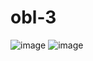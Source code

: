 # obl-3
![image](https://github.com/VsevolodYatsuk/obl-3/assets/130091517/d7eccf7c-1c25-427e-9d04-1408b3aa65b5)
![image](https://github.com/VsevolodYatsuk/obl-3/assets/130091517/338e48a4-e7c9-442a-8872-622545876278)

